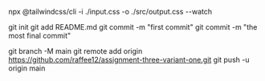 npx @tailwindcss/cli -i ./input.css -o ./src/output.css --watch

git init
git add README.md
git commit -m "first commit"
git commit -m "the most final commit"

git branch -M main
git remote add origin https://github.com/raffee12/assignment-three-variant-one.git
git push -u origin main
